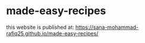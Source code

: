 # made-easy-recipes
this website is published at:  https://sana-mohammad-rafiq25.github.io/made-easy-recipes/
